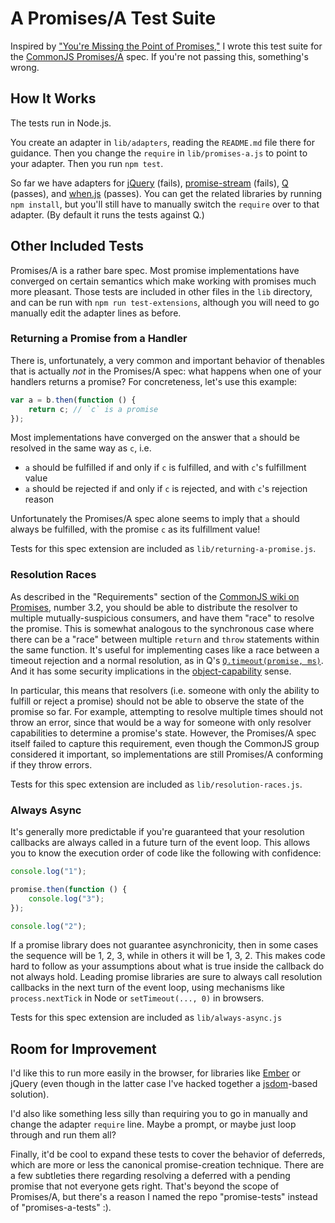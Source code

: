 # A Promises/A Test Suite

Inspired by ["You're Missing the Point of Promises,"][essay] I wrote this test suite for the [CommonJS Promises/A][]
spec. If you're not passing this, something's wrong.


[essay]: https://gist.github.com/3889970
[CommonJS Promises/A]: http://wiki.commonjs.org/wiki/Promises/A


## How It Works

The tests run in Node.js.

You create an adapter in `lib/adapters`, reading the `README.md` file there for guidance. Then you change the `require`
in `lib/promises-a.js` to point to your adapter. Then you run `npm test`.

So far we have adapters for [jQuery][] (fails), [promise-stream][] (fails), [Q][] (passes), and [when.js][] (passes).
You can get the related libraries by running `npm install`, but you'll still have to manually switch the `require` over
to that adapter. (By default it runs the tests against Q.)


[jQuery]: http://api.jquery.com/category/deferred-object/
[promise-stream]: https://github.com/Raynos/promise-stream
[Q]: https://github.com/kriskowal/q
[when.js]: https://github.com/cujojs/when


## Other Included Tests

Promises/A is a rather bare spec. Most promise implementations have converged on certain semantics which make working
with promises much more pleasant. Those tests are included in other files in the `lib` directory, and can be run with
`npm run test-extensions`, although you will need to go manually edit the adapter lines as before.

### Returning a Promise from a Handler

There is, unfortunately, a very common and important behavior of thenables that is actually *not* in the Promises/A
spec: what happens when one of your handlers returns a promise? For concreteness, let's use this example:

```js
var a = b.then(function () {
    return c; // `c` is a promise
});
```

Most implementations have converged on the answer that `a` should be resolved in the same way as `c`, i.e.

- `a` should be fulfilled if and only if `c` is fulfilled, and with `c`'s fulfillment value
- `a` should be rejected if and only if `c` is rejected, and with `c`'s rejection reason

Unfortunately the Promises/A spec alone seems to imply that `a` should always be fulfilled, with the promise `c` as its
fulfillment value!

Tests for this spec extension are included as `lib/returning-a-promise.js`.

### Resolution Races

As described in the "Requirements" section of the [CommonJS wiki on Promises][wiki], number 3.2, you should be able to
distribute the resolver to multiple mutually-suspicious consumers, and have them "race" to resolve the promise. This is
somewhat analogous to the synchronous case where there can be a "race" between multiple `return` and `throw` statements
within the same function. It's useful for implementing cases like a race between a timeout rejection and a normal
resolution, as in Q's [`Q.timeout(promise, ms)`][timeout]. And it has some security implications in the
[object-capability][] sense.

In particular, this means that resolvers (i.e. someone with only the ability to fulfill or reject a promise) should not
be able to observe the state of the promise so far. For example, attempting to resolve multiple times should not throw
an error, since that would be a way for someone with only resolver capabilities to determine a promise's state. However,
the Promises/A spec itself failed to capture this requirement, even though the CommonJS group considered it important,
so implementations are still Promises/A conforming if they throw errors.

Tests for this spec extension are included as `lib/resolution-races.js`.


[object-capability]: http://en.wikipedia.org/wiki/Object-capability_model
[wiki]: http://wiki.commonjs.org/wiki/Promises
[timeout]: https://github.com/kriskowal/q/blob/c2c7353dfa5341b1f57bd5f4c3ac40064bf3e63f/q.js#L1445-1465

### Always Async

It's generally more predictable if you're guaranteed that your resolution callbacks are always called in a future turn
of the event loop. This allows you to know the execution order of code like the following with confidence:

```js
console.log("1");

promise.then(function () {
    console.log("3");
});

console.log("2");
```

If a promise library does not guarantee asynchronicity, then in some cases the sequence will be 1, 2, 3, while in others
it will be 1, 3, 2. This makes code hard to follow as your assumptions about what is true inside the callback do not
always hold. Leading promise libraries are sure to always call resolution callbacks in the next turn of the event loop,
using mechanisms like `process.nextTick` in Node or `setTimeout(..., 0)` in browsers.

Tests for this spec extension are included as `lib/always-async.js`


## Room for Improvement

I'd like this to run more easily in the browser, for libraries like [Ember][] or jQuery (even though in the latter case
I've hacked together a [jsdom][]-based solution).

I'd also like something less silly than requiring you to go in manually and change the adapter `require` line. Maybe
a prompt, or maybe just loop through and run them all?

Finally, it'd be cool to expand these tests to cover the behavior of deferreds, which are more or less the canonical
promise-creation technique. There are a few subtleties there regarding resolving a deferred with a pending promise that
not everyone gets right. That's beyond the scope of Promises/A, but there's a reason I named the repo "promise-tests"
instead of "promises-a-tests" :).


[Ember]: https://github.com/emberjs/ember.js/commit/f7ac080db3a2a15f5814dc26fc86712cf7d252c8
[jsdom]: https://github.com/tmpvar/jsdom

